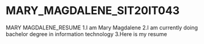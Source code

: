 # MARY_MAGDALENE_SIT20IT043
MARY MAGDALENE_RESUME
1.I am Mary Magdalene
2.I am currently doing bachelor degree in information technology
3.Here is my resume
